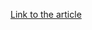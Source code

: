 [Link to the article](https://www.microsoft.com/en-us/wdsi/threats/malware-encyclopedia-description?Name=Trojan:Win32/Totbrick)
